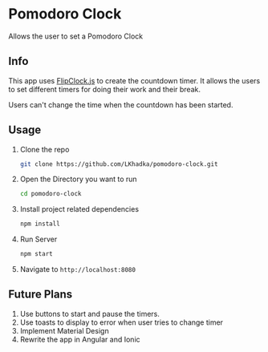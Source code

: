 # Pomodoro Clock
Allows the user to set a Pomodoro Clock

## Info
This app uses [FlipClock.js](http://flipclockjs.com/) to create the countdown timer. It allows the users to set 
different timers for doing their work and their break.

Users can't change the time when the countdown has been started.

## Usage

1.  Clone the repo

    ```bash
    git clone https://github.com/LKhadka/pomodoro-clock.git
    ```
2. Open the Directory you want to run

    ```bash
    cd pomodoro-clock
    ```
3. Install project related dependencies
       
    ```bash
    npm install
    ```
4.  Run Server

    ```bash
    npm start
    ```
5. Navigate to `http://localhost:8080`

## Future Plans
1. Use buttons to start and pause the timers.
2. Use toasts to display to error when user tries to change timer
3. Implement Material Design
4. Rewrite the app in Angular and Ionic